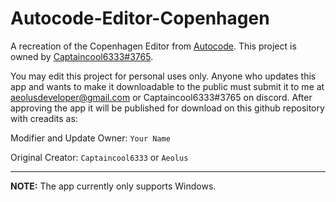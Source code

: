 # Autocode-Editor-Copenhagen

A recreation of the Copenhagen Editor from [Autocode](https://autocode.com/). 
This project is owned by [Captaincool6333#3765](https://admiring-kilby-93def3.netlify.app/). 

You may edit this project for personal uses only.
Anyone who updates this app and wants to make it downloadable to the public must submit it to me at aeolusdeveloper@gmail.com or Captaincool6333#3765 on discord. After approving the app it will be published for download on this github repository with creadits as:

Modifier and Update Owner: `Your Name`

Original Creator: `Captaincool6333` or `Aeolus`



----------------------------------------------------------------------------------


**NOTE:** The app currently only supports Windows.
